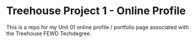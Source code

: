 # Treehouse Project 1 - Online Profile

This is a repo for my Unit 01 online profile / portfolio page associated with the Treehouse FEWD Techdegree.